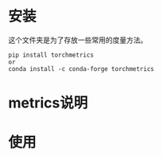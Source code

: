 
# 安装
这个文件夹是为了存放一些常用的度量方法。
```
pip install torchmetrics
or
conda install -c conda-forge torchmetrics
```
# metrics说明


# 使用


